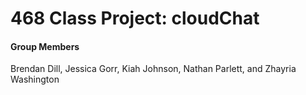# 468 Class Project: cloudChat


#### Group Members
Brendan Dill, Jessica Gorr, Kiah Johnson, 
Nathan Parlett, and Zhayria Washington 
